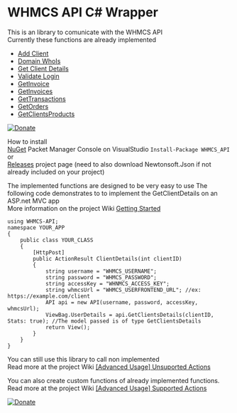 # WHMCS API C# Wrapper

This is an library to comunicate with the WHMCS API<br/>
Currently these functions are already implemented

<ul>
  <li><a href="https://github.com/hitmanpt/whmcs-api/wiki/AddClient%28%29">Add Client</a></li>
  <li><a href="https://github.com/hitmanpt/whmcs-api/wiki/DomainWhoIs%28%29">Domain WhoIs</a></li>
  <li><a href="https://github.com/hitmanpt/whmcs-api/wiki/GetClientsDetails%28%29">Get Client Details</a></li>
  <li><a href="https://github.com/hitmanpt/whmcs-api/wiki/ValidateLogin%28%29">Validate Login</a></li>
  <li><a href="">GetInvoice</a></li>
  <li><a href="">GetInvoices</a></li>
  <li><a href="https://github.com/hitmanpt/whmcs-api/wiki/GetTransactions%28%29">GetTransactions</a></li>
  <li><a href="https://github.com/hitmanpt/whmcs-api/wiki/GetOrders%28%29">GetOrders</a></li>
  <li><a href="https://github.com/hitmanpt/whmcs-api/wiki/GetClientsProducts%28%29">GetClientsProducts</a></li>
</ul>

[![Donate](https://img.shields.io/badge/Donate-PayPal-green.svg)](https://www.paypal.com/cgi-bin/webscr?cmd=_s-xclick&hosted_button_id=A3JFH2WA6U9YU)

How to install<br />
[NuGet](https://www.nuget.org/packages/WHMCS_API) Packet Manager Console on VisualStudio `Install-Package WHMCS_API`
<br />or<br />
<a href="https://github.com/hitmanpt/whmcs-api/releases">Releases</a> project page (need to also download Newtonsoft.Json if not already included on your project)

The implemented functions are designed to be very easy to use
The following code demonstrates to to implement the GetClientDetails on an ASP.net MVC app<br />
More information on the project Wiki <a href="https://github.com/hitmanpt/whmcs-api/wiki/Getting-Started">Getting Started</a>

```
using WHMCS-API;
namespace YOUR_APP
{
    public class YOUR_CLASS
    {
        [HttpPost]
        public ActionResult ClientDetails(int clientID)
        {
            string username = "WHMCS_USERNAME";
            string password = "WHMCS_PASSWORD";
            string accessKey = "WHNMCS_ACCESS_KEY";
            string whmcsUrl = "WHMCS_USERFRONTEND_URL"; //ex: https://example.com/client
            API api = new API(username, password, accessKey, whmcsUrl);
            ViewBag.UserDetails = api.GetClientsDetails(clientID, Stats: true); //The model passed is of type GetClientsDetails
            return View();
        }
    }
}
```

You can still use this library to call non implemented<br />
Read more at the project Wiki <a href="https://github.com/hitmanpt/whmcs-api/wiki/%5BAdvanced-Usage%5D-Unsuported-Actions">[Advanced Usage] Unsuported Actions</a>


You can also create custom functions of already implemented functions.<br />
Read more at the project Wiki <a href="https://github.com/hitmanpt/whmcs-api/wiki/%5BAdvanced-Usage%5D-Supported-Actions">[Advanced Usage] Supported Actions</a>


[![Donate](https://img.shields.io/badge/Donate-PayPal-green.svg)](https://www.paypal.com/cgi-bin/webscr?cmd=_s-xclick&hosted_button_id=A3JFH2WA6U9YU)
